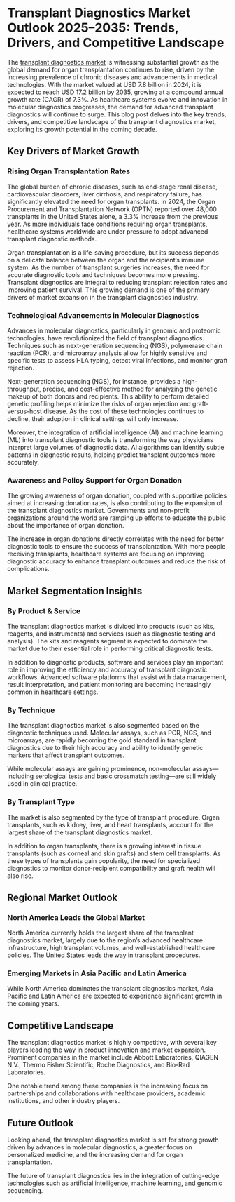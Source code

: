 
# Transplant Diagnostics Market Outlook 2025–2035: Trends, Drivers, and Competitive Landscape

The [transplant diagnostics market](https://www.transparencymarketresearch.com/transplant-diagnostics-market.html) is witnessing substantial growth as the global demand for organ transplantation continues to rise, driven by the increasing prevalence of chronic diseases and advancements in medical technologies. With the market valued at USD 7.8 billion in 2024, it is expected to reach USD 17.2 billion by 2035, growing at a compound annual growth rate (CAGR) of 7.3%. As healthcare systems evolve and innovation in molecular diagnostics progresses, the demand for advanced transplant diagnostics will continue to surge. This blog post delves into the key trends, drivers, and competitive landscape of the transplant diagnostics market, exploring its growth potential in the coming decade.

## Key Drivers of Market Growth

### Rising Organ Transplantation Rates

The global burden of chronic diseases, such as end-stage renal disease, cardiovascular disorders, liver cirrhosis, and respiratory failure, has significantly elevated the need for organ transplants. In 2024, the Organ Procurement and Transplantation Network (OPTN) reported over 48,000 transplants in the United States alone, a 3.3% increase from the previous year. As more individuals face conditions requiring organ transplants, healthcare systems worldwide are under pressure to adopt advanced transplant diagnostic methods.

Organ transplantation is a life-saving procedure, but its success depends on a delicate balance between the organ and the recipient’s immune system. As the number of transplant surgeries increases, the need for accurate diagnostic tools and techniques becomes more pressing. Transplant diagnostics are integral to reducing transplant rejection rates and improving patient survival. This growing demand is one of the primary drivers of market expansion in the transplant diagnostics industry.

### Technological Advancements in Molecular Diagnostics

Advances in molecular diagnostics, particularly in genomic and proteomic technologies, have revolutionized the field of transplant diagnostics. Techniques such as next-generation sequencing (NGS), polymerase chain reaction (PCR), and microarray analysis allow for highly sensitive and specific tests to assess HLA typing, detect viral infections, and monitor graft rejection.

Next-generation sequencing (NGS), for instance, provides a high-throughput, precise, and cost-effective method for analyzing the genetic makeup of both donors and recipients. This ability to perform detailed genetic profiling helps minimize the risks of organ rejection and graft-versus-host disease. As the cost of these technologies continues to decline, their adoption in clinical settings will only increase.

Moreover, the integration of artificial intelligence (AI) and machine learning (ML) into transplant diagnostic tools is transforming the way physicians interpret large volumes of diagnostic data. AI algorithms can identify subtle patterns in diagnostic results, helping predict transplant outcomes more accurately.

### Awareness and Policy Support for Organ Donation

The growing awareness of organ donation, coupled with supportive policies aimed at increasing donation rates, is also contributing to the expansion of the transplant diagnostics market. Governments and non-profit organizations around the world are ramping up efforts to educate the public about the importance of organ donation.

The increase in organ donations directly correlates with the need for better diagnostic tools to ensure the success of transplantation. With more people receiving transplants, healthcare systems are focusing on improving diagnostic accuracy to enhance transplant outcomes and reduce the risk of complications.

## Market Segmentation Insights

### By Product & Service

The transplant diagnostics market is divided into products (such as kits, reagents, and instruments) and services (such as diagnostic testing and analysis). The kits and reagents segment is expected to dominate the market due to their essential role in performing critical diagnostic tests.

In addition to diagnostic products, software and services play an important role in improving the efficiency and accuracy of transplant diagnostic workflows. Advanced software platforms that assist with data management, result interpretation, and patient monitoring are becoming increasingly common in healthcare settings.

### By Technique

The transplant diagnostics market is also segmented based on the diagnostic techniques used. Molecular assays, such as PCR, NGS, and microarrays, are rapidly becoming the gold standard in transplant diagnostics due to their high accuracy and ability to identify genetic markers that affect transplant outcomes.

While molecular assays are gaining prominence, non-molecular assays—including serological tests and basic crossmatch testing—are still widely used in clinical practice.

### By Transplant Type

The market is also segmented by the type of transplant procedure. Organ transplants, such as kidney, liver, and heart transplants, account for the largest share of the transplant diagnostics market.

In addition to organ transplants, there is a growing interest in tissue transplants (such as corneal and skin grafts) and stem cell transplants. As these types of transplants gain popularity, the need for specialized diagnostics to monitor donor-recipient compatibility and graft health will also rise.

## Regional Market Outlook

### North America Leads the Global Market

North America currently holds the largest share of the transplant diagnostics market, largely due to the region’s advanced healthcare infrastructure, high transplant volumes, and well-established healthcare policies. The United States leads the way in transplant procedures.

### Emerging Markets in Asia Pacific and Latin America

While North America dominates the transplant diagnostics market, Asia Pacific and Latin America are expected to experience significant growth in the coming years.

## Competitive Landscape

The transplant diagnostics market is highly competitive, with several key players leading the way in product innovation and market expansion. Prominent companies in the market include Abbott Laboratories, QIAGEN N.V., Thermo Fisher Scientific, Roche Diagnostics, and Bio-Rad Laboratories.

One notable trend among these companies is the increasing focus on partnerships and collaborations with healthcare providers, academic institutions, and other industry players.

## Future Outlook

Looking ahead, the transplant diagnostics market is set for strong growth driven by advances in molecular diagnostics, a greater focus on personalized medicine, and the increasing demand for organ transplantation.

The future of transplant diagnostics lies in the integration of cutting-edge technologies such as artificial intelligence, machine learning, and genomic sequencing.
